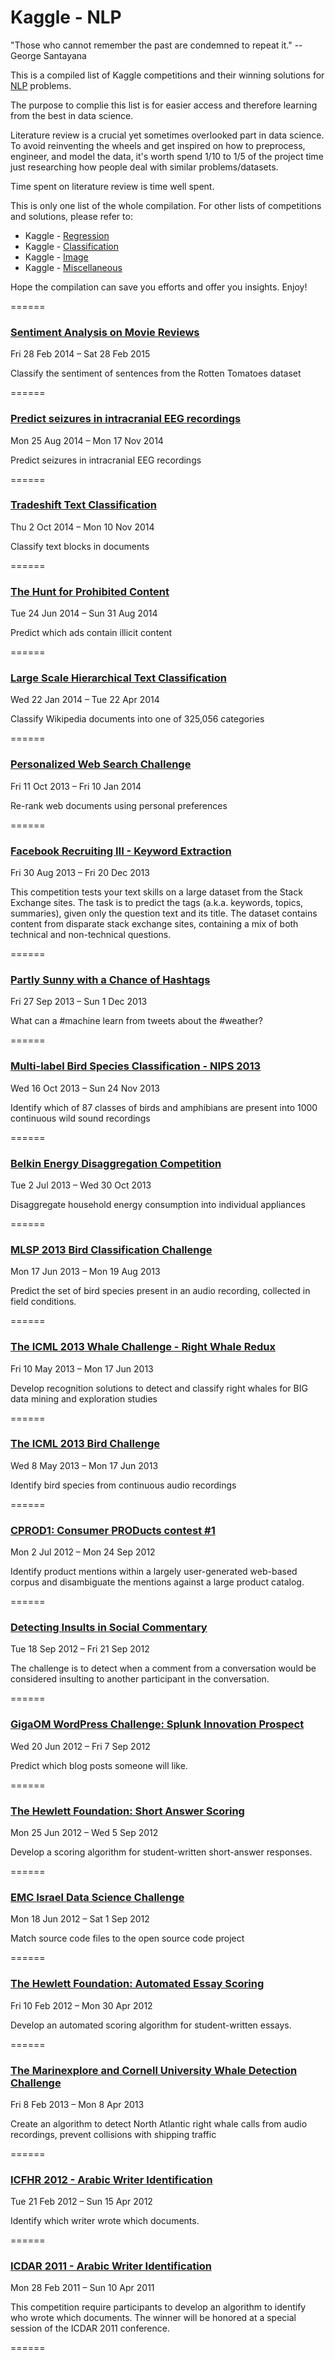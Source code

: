 # Kaggle - NLP

"Those who cannot remember the past are condemned to repeat it." -- George Santayana

This is a compiled list of Kaggle competitions and their winning solutions for [NLP](https://en.wikipedia.org/wiki/Natural_language_processing) problems. 

The purpose to complie this list is for easier access and therefore learning from the best in data science.

Literature review is a crucial yet sometimes overlooked part in data science. To avoid reinventing the wheels and get inspired on how to preprocess, engineer, and model the data, it's worth spend 1/10 to 1/5 of the project time just researching how people deal with similar problems/datasets.

Time spent on literature review is time well spent.

This is only one list of the whole compilation. For other lists of competitions and solutions, please refer to:

* Kaggle - [Regression](https://github.com/ShuaiW/kaggle-regression/)
* Kaggle - [Classification](https://github.com/ShuaiW/kaggle-classification/)
* Kaggle - [Image](https://github.com/ShuaiW/kaggle-image)
* Kaggle - [Miscellaneous](https://github.com/ShuaiW/kaggle-miscellaneous)

Hope the compilation can save you efforts and offer you insights. Enjoy!

======

### [Sentiment Analysis on Movie Reviews](https://www.kaggle.com/c/sentiment-analysis-on-movie-reviews)

Fri 28 Feb 2014 – Sat 28 Feb 2015

Classify the sentiment of sentences from the Rotten Tomatoes dataset

======

### [Predict seizures in intracranial EEG recordings](https://www.kaggle.com/c/seizure-prediction)

Mon 25 Aug 2014 – Mon 17 Nov 2014

Predict seizures in intracranial EEG recordings

======

### [Tradeshift Text Classification](https://www.kaggle.com/c/tradeshift-text-classification)

Thu 2 Oct 2014 – Mon 10 Nov 2014

Classify text blocks in documents

======

### [The Hunt for Prohibited Content](https://www.kaggle.com/c/avito-prohibited-content)

Tue 24 Jun 2014 – Sun 31 Aug 2014

Predict which ads contain illicit content

======

### [Large Scale Hierarchical Text Classification](https://www.kaggle.com/c/lshtc)

Wed 22 Jan 2014 – Tue 22 Apr 2014

Classify Wikipedia documents into one of 325,056 categories

======

### [Personalized Web Search Challenge](https://www.kaggle.com/c/yandex-personalized-web-search-challenge)

Fri 11 Oct 2013 – Fri 10 Jan 2014

Re-rank web documents using personal preferences

======

### [Facebook Recruiting III - Keyword Extraction](https://www.kaggle.com/c/facebook-recruiting-iii-keyword-extraction)

Fri 30 Aug 2013 – Fri 20 Dec 2013

This competition tests your text skills on a large dataset from the Stack Exchange sites.  The task is to predict the tags (a.k.a. keywords, topics, summaries), given only the question text and its title. The dataset contains content from disparate stack exchange sites, containing a mix of both technical and non-technical questions.

======

### [Partly Sunny with a Chance of Hashtags](https://www.kaggle.com/c/crowdflower-weather-twitter)

Fri 27 Sep 2013 – Sun 1 Dec 2013

What can a #machine learn from tweets about the #weather?

======

### [Multi-label Bird Species Classification - NIPS 2013](https://www.kaggle.com/c/multilabel-bird-species-classification-nips2013)

Wed 16 Oct 2013 – Sun 24 Nov 2013

Identify which of 87 classes of birds and amphibians are present into 1000 continuous wild sound recordings

======

### [Belkin Energy Disaggregation Competition](https://www.kaggle.com/c/belkin-energy-disaggregation-competition)

Tue 2 Jul 2013 – Wed 30 Oct 2013

Disaggregate household energy consumption into individual appliances

======

### [MLSP 2013 Bird Classification Challenge](https://www.kaggle.com/c/mlsp-2013-birds)

Mon 17 Jun 2013 – Mon 19 Aug 2013

Predict the set of bird species present in an audio recording, collected in field conditions.

======

### [The ICML 2013 Whale Challenge - Right Whale Redux](https://www.kaggle.com/c/the-icml-2013-whale-challenge-right-whale-redux)

Fri 10 May 2013 – Mon 17 Jun 2013

Develop recognition solutions to detect and classify right whales for BIG data mining and exploration studies

======

### [The ICML 2013 Bird Challenge](https://www.kaggle.com/c/the-icml-2013-bird-challenge)

Wed 8 May 2013 – Mon 17 Jun 2013

Identify bird species from continuous audio recordings

======

### [CPROD1: Consumer PRODucts contest #1](https://www.kaggle.com/c/cprod1)

Mon 2 Jul 2012 – Mon 24 Sep 2012

Identify product mentions within a largely user-generated web-based corpus and disambiguate the mentions against a large product catalog.

======

### [Detecting Insults in Social Commentary](https://www.kaggle.com/c/detecting-insults-in-social-commentary)

Tue 18 Sep 2012 – Fri 21 Sep 2012

The challenge is to detect when a comment from a conversation would be considered insulting to another participant in the conversation.

======

### [GigaOM WordPress Challenge: Splunk Innovation Prospect](https://www.kaggle.com/c/predict-wordpress-likes)

Wed 20 Jun 2012 – Fri 7 Sep 2012

Predict which blog posts someone will like.

======

### [The Hewlett Foundation: Short Answer Scoring](https://www.kaggle.com/c/asap-sas)

Mon 25 Jun 2012 – Wed 5 Sep 2012

Develop a scoring algorithm for student-written short-answer responses.

======

### [EMC Israel Data Science Challenge](https://www.kaggle.com/c/emc-data-science)

Mon 18 Jun 2012 – Sat 1 Sep 2012

Match source code files to the open source code project

======

### [The Hewlett Foundation: Automated Essay Scoring](https://www.kaggle.com/c/asap-aes)

Fri 10 Feb 2012 – Mon 30 Apr 2012

Develop an automated scoring algorithm for student-written essays.

======

### [The Marinexplore and Cornell University Whale Detection Challenge](https://www.kaggle.com/c/whale-detection-challenge)

Fri 8 Feb 2013 – Mon 8 Apr 2013

Create an algorithm to detect North Atlantic right whale calls from audio recordings, prevent collisions with shipping traffic

======

### [ICFHR 2012 - Arabic Writer Identification](https://www.kaggle.com/c/awic2012)

Tue 21 Feb 2012 – Sun 15 Apr 2012

Identify which writer wrote which documents.

======

### [ICDAR 2011 - Arabic Writer Identification](https://www.kaggle.com/c/WIC2011)

Mon 28 Feb 2011 – Sun 10 Apr 2011

This competition require participants to develop an algorithm to identify who wrote which documents. The winner will be honored at a special session of the ICDAR 2011 conference.

======
